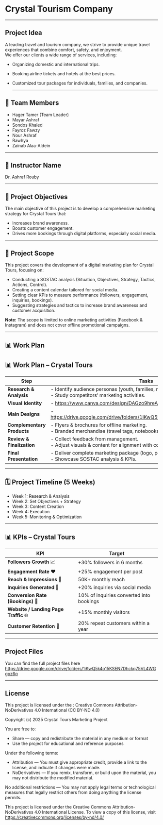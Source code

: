 
# Crystal Tourism Company  

---
## Project Idea
A leading travel and tourism company, we strive to provide unique travel experiences that combine comfort, safety, and enjoyment.  
We offer our clients a wide range of services, including:  
- Organizing domestic and international trips.  
- Booking airline tickets and hotels at the best prices.  
- Customized tour packages for individuals, families, and companies.

  ---

## 👥 Team Members  
- Hager Tamer (Team Leader)  
- Mayar Ashraf  
- Sondos Khaled  
- Fayroz Fawzy  
- Nour Ashraf  
- Rawhya  
- Zainab Alaa-Aldein  

---

## 📍 Instructor Name  
Dr. Ashraf Rouby  

---

## 🎯 Project Objectives  
The main objective of this project is to develop a comprehensive marketing strategy for Crystal Tours that:  
- Increases brand awareness.  
- Boosts customer engagement.  
- Drives more bookings through digital platforms, especially social media.  

---

## 📂 Project Scope  
This project covers the development of a digital marketing plan for Crystal Tours, focusing on:  
- Conducting a SOSTAC analysis (Situation, Objectives, Strategy, Tactics, Actions, Control).  
- Creating a content calendar tailored for social media.  
- Setting clear KPIs to measure performance (followers, engagement, inquiries, bookings).  
- Suggesting strategies and tactics to increase brand awareness and customer acquisition.  

**Note:** The scope is limited to online marketing activities (Facebook & Instagram) and does not cover offline promotional campaigns.  

---

## 📊 Work Plan  

## 📊 Work Plan – Crystal Tours  

| Step                | Tasks                                                                 |
|----------------------|----------------------------------------------------------------------|
| **Research & Analysis** | - Identify audience personas (youth, families, religious travelers). <br> - Study competitors’ marketing activities. |
| **Visual Identity**     | - https://www.canva.com/design/DAGzo9hreA0/uKCbv43kiBX8rLx8dIoSgw/edit
| **Main Designs**        | - https://drive.google.com/drive/folders/1iKwQ5k4o15KSEN7Dhckq75VL4WGgoz6q
| **Complementary Products** | - Flyers & brochures for offline marketing. <br> - Branded merchandise (travel tags, notebooks). |
| **Review & Finalization** | - Collect feedback from management. <br> - Adjust visuals & content for alignment with company goals. |
| **Final Presentation**   | - Deliver complete marketing package (logo, posters, content calendar, strategy). <br> - Showcase SOSTAC analysis & KPIs. |


---

## 🗓 Project Timeline (5 Weeks)  
- Week 1: Research & Analysis  
- Week 2: Set Objectives + Strategy  
- Week 3: Content Creation  
- Week 4: Execution  
- Week 5: Monitoring & Optimization  


---
## 📊 KPIs – Crystal Tours

| KPI | Target |
|-----|---------|
| **Followers Growth** 📈 | +30% followers in 6 months |
| **Engagement Rate** ❤️ | +25% engagement per post |
| **Reach & Impressions** 👀 | 50K+ monthly reach |
| **Inquiries Generated** 💬 | +20% inquiries via social media |
| **Conversion Rate (Bookings)** 🛫 | 10% of inquiries converted into bookings |
| **Website / Landing Page Traffic** 🌐 | +15% monthly visitors |
| **Customer Retention** 🔄 | 20% repeat customers within a year |

---

## Project Files

You can find the full project files here
https://drive.google.com/drive/folders/1iKwQ5k4o15KSEN7Dhckq75VL4WGgoz6q

---

## License
This project is licensed under the :
Creative Commons Attribution-NoDerivatives 4.0 International (CC BY-ND 4.0)

Copyright (c) 2025 Crystal Tours Marketing Project

You are free to:
- Share — copy and redistribute the material in any medium or format
- Use the project for educational and reference purposes

Under the following terms:
- Attribution — You must give appropriate credit, provide a link to the license, 
  and indicate if changes were made. 
- NoDerivatives — If you remix, transform, or build upon the material, 
  you may not distribute the modified material.

No additional restrictions — You may not apply legal terms or technological 
measures that legally restrict others from doing anything the license permits.

This project is licensed under the Creative Commons Attribution-NoDerivatives 4.0 
International License. To view a copy of this license, visit 
https://creativecommons.org/licenses/by-nd/4.0/


